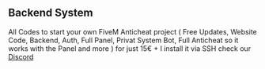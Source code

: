## Backend System
All Codes to start your own FiveM Anticheat project ( Free Updates, Website Code, Backend, Auth, Full Panel, Privat System Bot, Full Anticheat so it works with the Panel and more ) for just 15€ + I install it via SSH check our [Discord](https://discord.gg/8cwwavkBD6)
